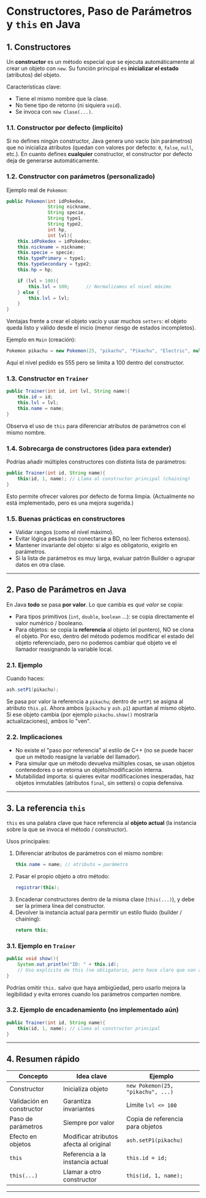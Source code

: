 # Constructores, Paso de Parámetros y `this` en Java

## 1. Constructores

Un **constructor** es un método especial que se ejecuta automáticamente al crear un objeto con `new`. Su función principal es **inicializar el estado** (atributos) del objeto.

Características clave:

- Tiene el mismo nombre que la clase.
- No tiene tipo de retorno (ni siquiera `void`).
- Se invoca con `new Clase(...)`.

### 1.1. Constructor por defecto (implícito)

Si no defines ningún constructor, Java genera uno vacío (sin parámetros) que no inicializa atributos (quedan con valores por defecto: `0`, `false`, `null`, etc.). En cuanto defines **cualquier** constructor, el constructor por defecto deja de generarse automáticamente.

### 1.2. Constructor con parámetros (personalizado)

Ejemplo real de `Pokemon`:

```java
public Pokemon(int idPokedex,
			   String nickname,
			   String specie,
			   String type1,
			   String type2,
			   int hp,
			   int lvl){
	this.idPokedex = idPokedex;
	this.nickname = nickname;
	this.specie = specie;
	this.typePrimary = type1;
	this.typeSecondary = type2;
	this.hp = hp;

	if (lvl > 100){
		this.lvl = 100;      // Normalizamos el nivel máximo
	} else {
		this.lvl = lvl;
	}
}
```

Ventajas frente a crear el objeto vacío y usar muchos `setters`: el objeto queda listo y válido desde el inicio (menor riesgo de estados incompletos).

Ejemplo en `Main` (creación):

```java
Pokemon pikachu = new Pokemon(25, "pikachu", "Pikachu", "Electric", null, 300, 555);
```

Aquí el nivel pedido es 555 pero se limita a 100 dentro del constructor.

### 1.3. Constructor en `Trainer`

```java
public Trainer(int id, int lvl, String name){
	this.id = id;
	this.lvl = lvl;
	this.name = name;
}
```

Observa el uso de `this` para diferenciar atributos de parámetros con el mismo nombre.

### 1.4. Sobrecarga de constructores (idea para extender)

Podrías añadir múltiples constructores con distinta lista de parámetros:

```java
public Trainer(int id, String name){
	this(id, 1, name); // Llama al constructor principal (chaining)
}
```

Esto permite ofrecer valores por defecto de forma limpia. (Actualmente no está implementado, pero es una mejora sugerida.)

### 1.5. Buenas prácticas en constructores

- Validar rangos (como el nivel máximo).
- Evitar lógica pesada (no conectarse a BD, no leer ficheros extensos).
- Mantener invariante del objeto: si algo es obligatorio, exigirlo en parámetros.
- Si la lista de parámetros es muy larga, evaluar patrón Builder o agrupar datos en otra clase.

---

## 2. Paso de Parámetros en Java

En Java **todo** se pasa **por valor**. Lo que cambia es _qué valor_ se copia:

- Para tipos primitivos (`int`, `double`, `boolean` ...): se copia directamente el valor numérico / booleano.
- Para objetos: se copia la **referencia** al objeto (el puntero), NO se clona el objeto. Por eso, dentro del método podemos modificar el estado del objeto referenciado, pero no podemos cambiar qué objeto ve el llamador reasignando la variable local.

### 2.1. Ejemplo

Cuando haces:

```java
ash.setP1(pikachu);
```

Se pasa por valor la referencia a `pikachu`; dentro de `setP1` se asigna al atributo `this.p1`. Ahora ambos (`pikachu` y `ash.p1`) apuntan al mismo objeto. Si ese objeto cambia (por ejemplo `pikachu.show()` mostraría actualizaciones), ambos lo "ven".

### 2.2. Implicaciones

- No existe el "paso por referencia" al estilo de C++ (no se puede hacer que un método reasigne la variable del llamador).
- Para simular que un método devuelva múltiples cosas, se usan objetos contenedores o se retorna un objeto/modificación interna.
- Mutabilidad importa: si quieres evitar modificaciones inesperadas, haz objetos inmutables (atributos `final`, sin setters) o copia defensiva.

---

## 3. La referencia `this`

`this` es una palabra clave que hace referencia al **objeto actual** (la instancia sobre la que se invoca el método / constructor).

Usos principales:

1. Diferenciar atributos de parámetros con el mismo nombre:
   ```java
   this.name = name; // atributo = parámetro
   ```
2. Pasar el propio objeto a otro método:
   ```java
   registrar(this);
   ```
3. Encadenar constructores dentro de la misma clase (`this(...)`), y debe ser la primera línea del constructor.
4. Devolver la instancia actual para permitir un estilo fluido (builder / chaining):
   ```java
   return this;
   ```

### 3.1. Ejemplo en `Trainer`

```java
public void show(){
	System.out.println("ID: " + this.id);
	// Uso explícito de this (no obligatorio, pero hace claro que son atributos)
}
```

Podrías omitir `this.` salvo que haya ambigüedad, pero usarlo mejora la legibilidad y evita errores cuando los parámetros comparten nombre.

### 3.2. Ejemplo de encadenamiento (no implementado aún)

```java
public Trainer(int id, String name){
	this(id, 1, name); // Llama al constructor principal
}
```

---

## 4. Resumen rápido

| Concepto                  | Idea clave                             | Ejemplo                           |
| ------------------------- | -------------------------------------- | --------------------------------- |
| Constructor               | Inicializa objeto                      | `new Pokemon(25, "pikachu", ...)` |
| Validación en constructor | Garantiza invariantes                  | Límite `lvl <= 100`               |
| Paso de parámetros        | Siempre por valor                      | Copia de referencia para objetos  |
| Efecto en objetos         | Modificar atributos afecta al original | `ash.setP1(pikachu)`              |
| `this`                    | Referencia a la instancia actual       | `this.id = id;`                   |
| `this(...)`               | Llamar a otro constructor              | `this(id, 1, name);`              |

---
